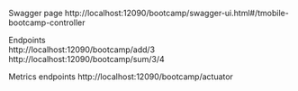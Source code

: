 Swagger page 
http://localhost:12090/bootcamp/swagger-ui.html#/tmobile-bootcamp-controller


Endpoints  
http://localhost:12090/bootcamp/add/3
http://localhost:12090/bootcamp/sum/3/4



Metrics endpoints
http://localhost:12090/bootcamp/actuator




